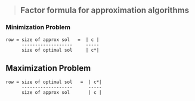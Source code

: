 > ## Factor formula for approximation algorithms

### Minimization Problem  

 ```
row = size of approx sol   =  | c |
       -------------------     -----
       size of optimal sol     | c*|
 ```


## Maximization Problem
```
row = size of optimal sol   =  | c*|
      -------------------      -----
      size of approx sol       | c |
```